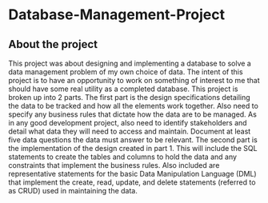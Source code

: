 # Database-Management-Project

## About the project
This project was about designing and implementing a database to solve a data management problem of my own choice of data. The intent of this project is to have an opportunity to work on something of interest to me that should have some real utility as a completed database. This project is broken up into 2 parts. The first part is the design specifications detailing the data to be tracked and how all the elements work together. Also need to specify any business rules that dictate how the data are to be managed. As in any good development project, also need to identify stakeholders and detail what data they will need to access and maintain. Document at least five data questions the data must answer to be relevant. The second part is the implementation of the design created in part 1. This will include the SQL statements to create the tables and columns to hold the data and any constraints that implement the business rules. Also included are representative statements for the basic Data Manipulation Language (DML) that implement the create, read, update, and delete statements (referred to as CRUD) used in maintaining the data.
